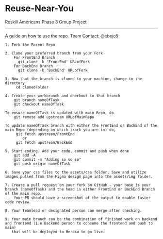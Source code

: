 # Reuse-Near-You
Reskill Americans Phase 3 Group Project

****************

A guide on how to use the repo.
Team Contact: @cbojo5

    1. Fork the Parent Repo

    2. Clone your preferred branch from your Fork
        For FrontEnd Branch
          git clone -b 'FrontEnd' URLofFork
        For BackEnd Branch
          git clone -b 'BackEnd' URLofFork

    3. Now that the branch is cloned to your machine, change to the directory
         cd clonedFolder
 
    4. Create your workbranch and checkout to that branch
        git branch nameOfTask
        git checkout nameOfTask  
     
    To ensure nameOfTask is updated with main Repo, do
        git remote add upstream URLofMainRepo

    To update nameOfTask branch with either the FrontEnd or BackEnd of the main Repo (depending on which track you are in) do,
         git fetch upstream/FrontEnd
            or
         git fetch upstream/BackEnd

    5. Start coding. Add your code, commit and push when done
        git add -A
        git commit -m "Adding so so so"
        git push origin nameOfTask
        
    6. Save your css files to the assets/css folder. Save and utilize images pulled from the Figma design page into the assets/img folder. 

    7. Create a pull request on your fork on GitHub - your base is your branch (nameOfTask) and the head is either FrontEnd or BackEnd Branch of the main repo.
        Your PR should have a screenshot of the output to enable faster code review. 
   
    8. Your Teamlead or designated person can merge after checking.

    9. Your main branch can be the combination of finished work on backend and frontend (i.e Backend person to consume the frontend and push to main) 
       that will be deployed to Heroku to go live.




